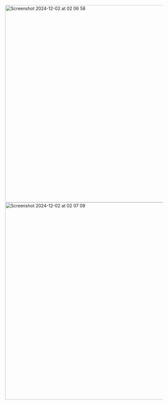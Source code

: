 <img width="632" alt="Screenshot 2024-12-02 at 02 06 58" src="https://github.com/user-attachments/assets/6bbbdd4a-24f9-4e35-aefd-c70b0a3ad0aa">
<img width="632" alt="Screenshot 2024-12-02 at 02 07 09" src="https://github.com/user-attachments/assets/2adff6de-074a-41c2-877b-ed63d2c48b5a">
